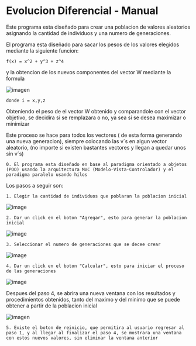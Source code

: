 
# Evolucion Diferencial - Manual

Este programa esta diseñado para crear una poblacion de valores aleatorios asignando la cantidad de individuos y una numero de generaciones.

El programa esta diseñado para sacar los pesos de los valores elegidos mediante la siguiente funcion:

 	f(x) = x^2 + y^3 + z^4 

y la obtencion de los nuevos componentes del vector W mediante la formula

![imagen](https://github.com/EliasOros/Evolucion-Diferencial/assets/86860663/f27aa974-32ab-42d5-8274-a0ca8c826fa5)

	donde i = x,y,z

Obteniendo el peso de el vector W obtenido y comparandole con el vector objetivo, se decidira si se remplazara o no, ya sea si se desea maximizar o minimizar 

Este proceso se hace para todos los vectores ( de esta forma generando una nueva generacion), siempre colocando las v´s en algun vector aleatorio, (no importe si existen bastantes vectores y llegan a quedar unos sin v´s)

	0. El programa esta diseñado en base al paradigma orientado a objetos (POO) usando la arquitectura MVC (Modelo-Vista-Controlador) y el paradigma paralelo usando hilos 

Los pasos a seguir son:

	1. Elegir la cantidad de individuos que poblaran la poblacion inicial
 ![image](https://github.com/EliasOros/Evolucion-Diferencial/assets/111066628/e99b5fbc-45e6-493e-8ac9-d7a4c9a2d81b)

	2. Dar un click en el boton "Agregar", esto para generar la poblacion inicial
![image](https://github.com/EliasOros/Evolucion-Diferencial/assets/111066628/1877a8cd-5903-4b59-8006-fa3ff14c30a7)

	3. Seleccionar el numero de generaciones que se decee crear
![image](https://github.com/EliasOros/Evolucion-Diferencial/assets/111066628/a1131fb9-1d5d-4678-a6f7-cfb4cec83710)

	4. Dar un click en el boton "Calcular", esto para iniciar el proceso de las generaciones
 ![image](https://github.com/EliasOros/Evolucion-Diferencial/assets/111066628/7ae02881-68bf-4afc-8e1a-935eccb0d186)

Despues del paso 4, se abrira una nueva ventana con los resultados y procedimientos obtenidos, tanto del maximo y del minimo que se puede obtener a partir de la poblacion inicial

![imagen](https://github.com/EliasOros/Evolucion-Diferencial/assets/86860663/df5f6c4e-5c20-472d-8e80-3fcbee74ba54)

	5. Existe el boton de reinicio, que permitira al usuario regresar al paso 1, y al llegar al finalizar el paso 4, se mostrara una ventana con estos nuevos valores, sin eliminar la ventana anterior


